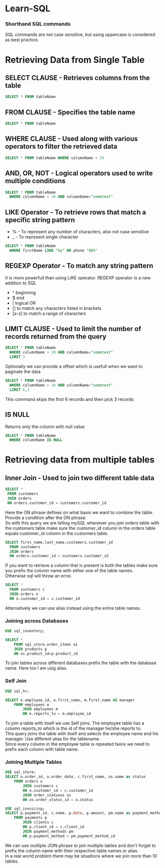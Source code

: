 # Learn-SQL
### Shorthand SQL commands
SQL commands are not case sensitive, but using uppercase is considered as best practice.

# Retrieving Data from Single Table

## SELECT CLAUSE - Retrieves columns from the table
```sql
SELECT * FROM tableName
```

## FROM CLAUSE - Specifies the table name 
```sql
SELECT * FROM tableName
```
## WHERE CLAUSE - Used along with various operators to filter the retrieved data
```sql
SELECT * FROM tableName WHERE columnName > 20
```
## AND, OR, NOT - Logical operators used to write multiple conditions
```sql
SELECT * FROM tableName 
  WHERE columnName > 20 AND columnName="sometext"
``` 
## LIKE Operator - To retrieve rows that match a specific string pattern
* % - To represent any number of characters, also not case sensitive
* _ - To represent single character
```sql
SELECT * FROM tableName 
  WHERE firstName LIKE "%y" OR phone "98%"
```

## REGEXP Operator - To match any string pattern
It is more powerfull than using LIKE operator. REGEXP operator is a new addition to SQL
* ^ beginning
* $ end
* | logical OR
* [] to match any characters listed in brackets
* [a-z] to match a range of characters

## LIMIT CLAUSE - Used to limit the number of records returned from the query
```sql
SELECT * FROM tableName 
  WHERE columnName > 20 AND columnName="sometext"
  LIMIT 3
```
Optionally we can provide a offset which is usefull when we want to paginate the data
```sql
SELECT * FROM tableName 
  WHERE columnName > 20 AND columnName="sometext"
  LIMIT 6,3
```
This command skips the first 6 records and then pick 3 records 

## IS NULL 
Returns only the column with null value
```sql
SELECT * FROM tableName 
  WHERE columnName IS NULL
```

# Retrieving data from multiple tables

## Inner Join - Used to join two different table data
 ```sql
 SELECT * 
  FROM customers 
  JOIN orders
  ON orders.customer_id = customers.customer_id
 ```
 Here the ON phrase defines on what basis we want to combine the table. Provide a condition after the ON phrase.  
 So with this query we are telling mySQL whenever you join orders table with the customers table make sure the customer_id column in the orders table equals customer_id column in the customers table.
 
  ```sql
 SELECT first_name,last_name,customers.customer_id 
 	FROM customers 
	JOIN orders 
	ON orders.customer_id = customers.customer_id
 ```
 If you want to retrieve a column that is present is both the tables make sure you prefix the column name with either one of the table names.  
 Otherwise sql will throw an error.
  ```sql
 SELECT * 
 	FROM customers c 
	JOIN orders o 
	ON o.customer_id = c.customer_id
 ```
 Alternatively we can use alias instead using the entire table names.

 ### Joining across Databases
```sql
USE sql_inventory;

SELECT * 
	FROM sql_store.order_items oi 
	JOIN products p 
	ON oi.product_id=p.product_id
```
To join tables across different databases prefix the table with the database name.
Here too I am usig alias.

### Self Join
```sql
USE sql_hr;

SELECT e.employee_id, e.first_name, m.first_name AS manager 
	FROM employees e 
    	JOIN employees m 
    	ON e.reports_to = m.employee_id
```
To join a table with itself we use Self joins. The employee table has a column reports_to which is the id of the manager he/she reports to.  
This query joins the table with itself and selects the employee name and his manager. Use different alias for the tablename.  
Since every column in the employee table is repeated twice we need to prefix each column with table name.

### Joining Multiple Tables
```sql
USE sql_store;
SELECT o.order_id, o.order_date, c.first_name, os.name as status
	FROM orders o
    	JOIN customers c
    	ON o.customer_id = c.customer_id
    	JOIN order_statuses os
    	ON os.order_status_id = o.status
```
```sql
USE sql_invoicing;
SELECT p.payment_id, c.name, p.date, p.amount, pm.name as payment_method
	FROM payments p
    	JOIN clients c
    	ON p.client_id = c.client_id
    	JOIN payment_methods pm
    	ON p.payment_method = pm.payment_method_id

```
We can use multiple JOIN phrase to join multiple tables and don't forget to prefix the column name with their respective table names or alias.  
In a real world problem there may be situations where we join more than 10 tables.
